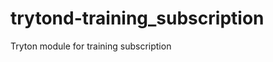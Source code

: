 trytond-training_subscription
=============================

Tryton module for training subscription
